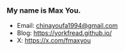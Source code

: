 ### My name is Max You.

- Email: chinayoufa1994@gmail.com
- Blog: https://yorkfread.github.io/
- X: https://x.com/fmaxyou

